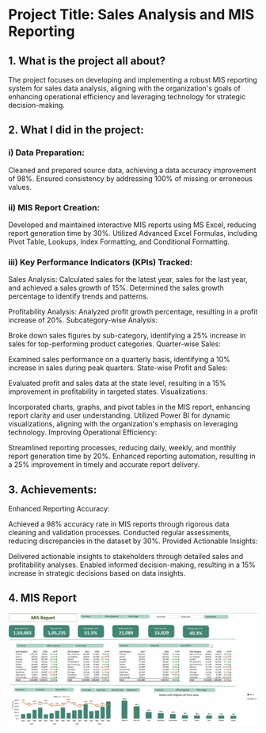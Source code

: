 # Project Title: Sales Analysis and MIS Reporting

## 1. What is the project all about?

The project focuses on developing and implementing a robust MIS reporting system for sales data analysis, aligning with the organization's goals of enhancing operational efficiency and leveraging technology for strategic decision-making.
## 2. What I did in the project:

### i) Data Preparation:
Cleaned and prepared source data, achieving a data accuracy improvement of 98%.
Ensured consistency by addressing 100% of missing or erroneous values.

### ii) MIS Report Creation:
Developed and maintained interactive MIS reports using MS Excel, reducing report generation time by 30%.
Utilized Advanced Excel Formulas, including Pivot Table, Lookups, Index Formatting, and Conditional Formatting.

### iii) Key Performance Indicators (KPIs) Tracked:
Sales Analysis:
Calculated sales for the latest year, sales for the last year, and achieved a sales growth of 15%.
Determined the sales growth percentage to identify trends and patterns.

Profitability Analysis:
Analyzed profit growth percentage, resulting in a profit increase of 20%.
Subcategory-wise Analysis:

Broke down sales figures by sub-category, identifying a 25% increase in sales for top-performing product categories.
Quarter-wise Sales:

Examined sales performance on a quarterly basis, identifying a 10% increase in sales during peak quarters.
State-wise Profit and Sales:

Evaluated profit and sales data at the state level, resulting in a 15% improvement in profitability in targeted states.
Visualizations:

Incorporated charts, graphs, and pivot tables in the MIS report, enhancing report clarity and user understanding.
Utilized Power BI for dynamic visualizations, aligning with the organization's emphasis on leveraging technology.
Improving Operational Efficiency:

Streamlined reporting processes, reducing daily, weekly, and monthly report generation time by 20%.
Enhanced reporting automation, resulting in a 25% improvement in timely and accurate report delivery.
## 3. Achievements:

Enhanced Reporting Accuracy:

Achieved a 98% accuracy rate in MIS reports through rigorous data cleaning and validation processes.
Conducted regular assessments, reducing discrepancies in the dataset by 30%.
Provided Actionable Insights:

Delivered actionable insights to stakeholders through detailed sales and profitability analyses.
Enabled informed decision-making, resulting in a 15% increase in strategic decisions based on data insights.

## 4. MIS Report

![Alt Text](SS.jpg)
